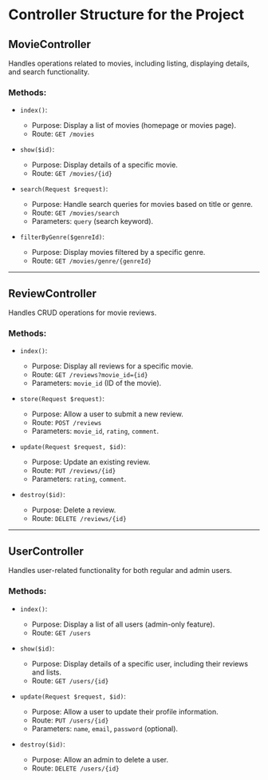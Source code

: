 # Controller Structure for the Project

## MovieController
Handles operations related to movies, including listing, displaying details, and search functionality.

### Methods:
- `index()`:
  - Purpose: Display a list of movies (homepage or movies page).
  - Route: `GET /movies`

- `show($id)`:
  - Purpose: Display details of a specific movie.
  - Route: `GET /movies/{id}`

- `search(Request $request)`:
  - Purpose: Handle search queries for movies based on title or genre.
  - Route: `GET /movies/search`
  - Parameters: `query` (search keyword).

- `filterByGenre($genreId)`:
  - Purpose: Display movies filtered by a specific genre.
  - Route: `GET /movies/genre/{genreId}`

---

## ReviewController
Handles CRUD operations for movie reviews.

### Methods:
- `index()`:
  - Purpose: Display all reviews for a specific movie.
  - Route: `GET /reviews?movie_id={id}`
  - Parameters: `movie_id` (ID of the movie).

- `store(Request $request)`:
  - Purpose: Allow a user to submit a new review.
  - Route: `POST /reviews`
  - Parameters: `movie_id`, `rating`, `comment`.

- `update(Request $request, $id)`:
  - Purpose: Update an existing review.
  - Route: `PUT /reviews/{id}`
  - Parameters: `rating`, `comment`.

- `destroy($id)`:
  - Purpose: Delete a review.
  - Route: `DELETE /reviews/{id}`

---

## UserController
Handles user-related functionality for both regular and admin users.

### Methods:
- `index()`:
  - Purpose: Display a list of all users (admin-only feature).
  - Route: `GET /users`

- `show($id)`:
  - Purpose: Display details of a specific user, including their reviews and lists.
  - Route: `GET /users/{id}`

- `update(Request $request, $id)`:
  - Purpose: Allow a user to update their profile information.
  - Route: `PUT /users/{id}`
  - Parameters: `name`, `email`, `password` (optional).

- `destroy($id)`:
  - Purpose: Allow an admin to delete a user.
  - Route: `DELETE /users/{id}`